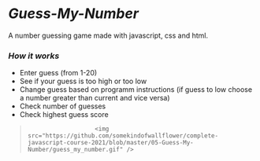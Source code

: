 # ***Guess-My-Number***
A number guessing game made with javascript, css and html.

### ***How it works***
- Enter guess (from 1-20)
- See if your guess is too high or too low
- Change guess based on programm instructions (if guess to low choose a number greater than current and vice versa)
- Check number of guesses
- Check highest guess score

>                        <img src="https://github.com/somekindofwallflower/complete-javascript-course-2021/blob/master/05-Guess-My-Number/guess_my_number.gif" />

